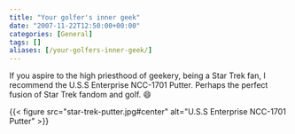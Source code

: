 ```yaml
---
title: "Your golfer's inner geek"
date: "2007-11-22T12:50:00+00:00"
categories: [General]
tags: []
aliases: [/your-golfers-inner-geek/]
---
```


If you aspire to the high priesthood of geekery, being a Star Trek fan, I recommend the U.S.S Enterprise NCC-1701 Putter. Perhaps the perfect fusion of Star Trek fandom and golf. :smile:

{{< figure src="star-trek-putter.jpg#center" alt="U.S.S Enterprise NCC-1701 Putter" >}}
